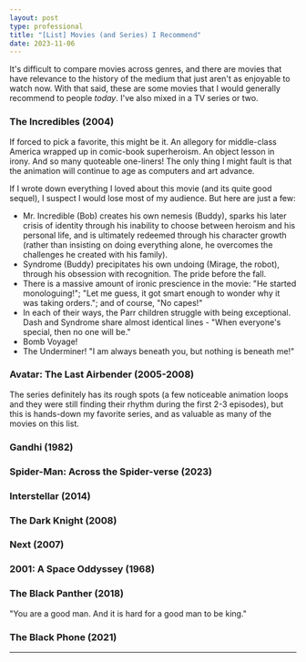 ```yaml
---
layout: post
type: professional
title: "[List] Movies (and Series) I Recommend"
date: 2023-11-06
---
```


It's difficult to compare movies across genres, and there are movies that have relevance to the history of the medium that just aren't as enjoyable to watch now. With that said, these are some movies that I would generally recommend to people _today_. I've also mixed in a TV series or two.

### The Incredibles (2004)
If forced to pick a favorite, this might be it. An allegory for middle-class America wrapped up in comic-book superheroism. An object lesson in irony. And so many quoteable one-liners! The only thing I might fault is that the animation will continue to age as computers and art advance.

If I wrote down everything I loved about this movie (and its quite good sequel), I suspect I would lose most of my audience. But here are just a few:
- Mr. Incredible (Bob) creates his own nemesis (Buddy), sparks his later crisis of identity through his inability to choose between heroism and his personal life, and is ultimately redeemed through his character growth (rather than insisting on doing everything alone, he overcomes the challenges he created with his family).
- Syndrome (Buddy) precipitates his own undoing (Mirage, the robot), through his obsession with recognition. The pride before the fall.
- There is a massive amount of ironic prescience in the movie: "He started monologuing!"; "Let me guess, it got smart enough to wonder why it was taking orders."; and of course, "No capes!"
- In each of their ways, the Parr children struggle with being exceptional. Dash and Syndrome share almost identical lines - "When everyone's special, then no one will be."
- Bomb Voyage!
- The Underminer! "I am always beneath you, but nothing is beneath me!"

### Avatar: The Last Airbender (2005-2008)
The series definitely has its rough spots (a few noticeable animation loops and they were still finding their rhythm during the first 2-3 episodes), but this is hands-down my favorite series, and as valuable as many of the movies on this list.

### Gandhi (1982)

### Spider-Man: Across the Spider-verse (2023)

### Interstellar (2014)

### The Dark Knight (2008)

### Next (2007)

### 2001: A Space Oddyssey (1968)

### The Black Panther (2018)
"You are a good man. And it is hard for a good man to be king."

### The Black Phone (2021)

---

